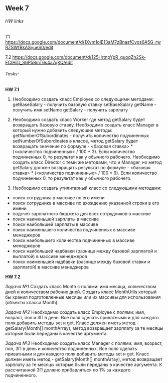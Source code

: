 ## Week 7

###### HW links

7.1 https://docs.google.com/document/d/1Xvm1oIE13aM7zBnasfCyos6A5G_rwRZSWfBkASyueS0/edit

7.2 https://docs.google.com/document/d/125HrtnpYpR_quoqZn2Sk-ECIHrD_S6P58mT6s4a7qKQ/edit

###### Tasks:

**HW 7.1**

1) Необходимо создать класс Employee со следующими методами:
getBaseSalary - получить базовую ставку
setBaseSalary
getName - получить имя
setName
getSalary - получить зарплату
   

2) Необходимо создать класс Worker где метод getSalary будет возвращать базовую ставку.
Необходимо создать класс Manager в который нужно добавить следующие методы:
getNumberOfSubordinates - получить количество подчиненных
setNumberOfSubordinates в классе, метод getSalary будет возвращать значение по формуле - <базовая ставка> * (<количество подчиненных> / 100 * 3). Если количество подчиненных 0, то результат как у обычного рабочего.
Необходимо создать класс Director с теми же методами, что и Manager, но метод getSalary должен возвращать результат по формуле - <базовая ставка> * (<количество подчиненных> / 100 * 9). Если количество подчиненных 0, то результат как у обычного рабочего.


3) Необходимо создать утилитарный класс со следующими методами:

* поиск сотрудника в массиве по его имени
* поиск сотрудника в массиве по вхождению указанной строки в его имени
* подсчет зарплатного бюджета для всех сотрудников в массиве
* поиск наименьшей зарплаты в массиве
* поиск наибольшей зарплаты в массиве
* поиск наименьшего количества подчиненных в массиве менеджеров
* поиск наибольшего количества подчиненных в массиве менеджеров
* поиск наибольшей надбавки (разнице между базовой зарплатой и выплатой) в массиве менеджеров
* поиск наименьшей надбавки (разнице между базовой ставки и зарплатой) в массиве менеджеров


**HW 7.2**

_Задача №1_
Создать класс Month с полями: имя месяца, количеством дней и количеством рабочих дней. Создать класс MonthUtils который бы хранил подготовленные месяцы или их массивы для использования (объекты класса Month).


_Задача №2_ 
Необходимо создать класс Employee с полями: имя, возраст, пол и ЗП в день. Все поля сделать приватными и для каждого поля добавить методы set и get. Класс должен иметь метод - getSalary(Month[] monthArray), метод возвращает зарплату за те месяцы которые были переданы в качестве аргумента.


_Задача №3_ 
Необходимо создать класс Manager с полями: имя, возраст, пол, ЗП в день и количество подчиненных. Все поля сделать приватными и для каждого поля добавить методы set и get. Класс должен иметь метод - getSalary(Month[] monthArray), метод возвращает зарплату за те месяцы которые были переданы в качестве аргумента.
К рассчитанной ЗП должно прибавляться по 1% за каждого подчиненного.
